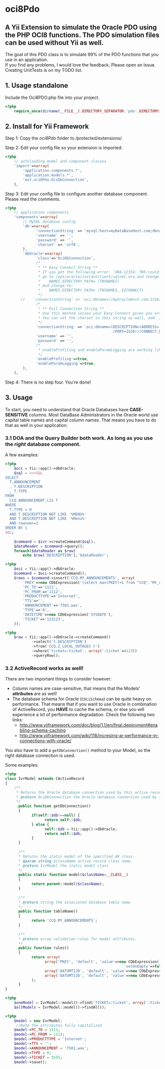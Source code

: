 oci8Pdo
=======

## A Yii Extension to simulate the Oracle PDO using the PHP OCI8 functions. The PDO simulation files can be used without Yii as well.

The goal of this PDO class is to simulate 99% of the PDO functions that you use in an application.  
If you find any problems, I would love the feedback. Please open an Issue. Creating UnitTests is on my TODO list.

## 1. Usage standalone
Include the Oci8PDO.php file into your project.
```php
<?php
    require_once(dirname(__FILE__).DIRECTORY_SEPARATOR.'pdo'.DIRECTORY_SEPARATOR.'Oci8PDO.php');
```

## 2. Install for Yii Framework
Step 1: Copy the _oci8Pdo_ folder to /protected/extensions/.

Step 2: Edit your config file so your extension is imported:

```php
<?php
    // autoloading model and component classes
    'import'=>array(
        'application.components.*',
        'application.models.*',
        'ext.oci8Pdo.OciDbConnection',
    ),
```

Step 3: Edit your config file to configure another database component. Please read the comments.

```php
<?php
    // application components
    'components'=>array(        
        // MySQL database config
        'db'=>array(
              'connectionString' => 'mysql:host=myDataBaseHost.com;dbname=myDataBase',
              'username' => '',
              'password' => '',
              'charset' => 'utf8',
        ),
        'dbOracle'=>array(
              'class'=>'OciDbConnection',
              /*
               * ** Easy Connect String **
               * If you get the following error: `ORA-12154: TNS:could not resolve the connect identifier specified`,
               * go to /opt/oracle/instantclient/sqlnet.ora and change the following line:
               *    NAMES.DIRECTORY_PATH= (TNSNAMES)
               * And change to:
               *    NAMES.DIRECTORY_PATH= (TNSNAMES, EZCONNECT)
               */
       //    'connectionString' => 'oci:dbname=//myOracleHost.com:1526/ccq',
              /*
               * ** Full Connection String **
               * Use this method incase your Easy Connect gives you errors and you can't edit the sqlnet.ora file.
               * You can set the charset in this string as well, add `;charset=AL32UTF8;` at the end.
               */
              'connectionString' => 'oci:dbname=(DESCRIPTION=(ADDRESS=(PROTOCOL=TCP)(HOST=myOracleHost.com)
                                                 (PORT=1526))(CONNECT_DATA=(SERVICE_NAME=myService.intern)));charset=AL32UTF8;',
              'username' => '',
              'password' => '',
              /*
               * enableProfiling and enableParamLogging are working like normal; Default is false.
               */
              'enableProfiling'=>true,
              'enableParamLogging'=>true,
        ),
    ),
```

Step 4: There is no step four. You're done!


## 3. Usage
To start, you need to understand that Oracle Databases have **CASE-SENSITIVE** columns. Most DataBase Administrators in the Oracle world use capital table names and capital column names. That means you have to do that as well in your application.

### 3.1 DOA and the Query Builder both work. As long as you use the _right_ database component.
A few examples:
```php
<?php
    $oci = Yii::app()->dbOracle;    
    $sql = <<<SQL
SELECT
  T.ANNOUNCEMENT
  , T.DESCRIPTION
  , T.TYPE
FROM
  CCQ.ANNOUNCEMENT_LIS T
WHERE
  T.TYPE = 0
  AND T.DESCRIPTION NOT LIKE '%MENU%'
  AND T.DESCRIPTION NOT LIKE '%Menu%'
  AND rownum<=2
ORDER BY 1
SQL;
    
    $command = $ivr->createCommand($sql);       
    $dataReader = $command->query();
    foreach($dataReader as $row)
        echo $row['DESCRIPTION'],'$dataReader';
```
```php
<?php
    $oci = Yii::app()->dbOracle;   
    $command = $oci->createCommand();
    $rows = $command->insert('CCQ.MY_ANNOUNCEMENTS', array(
        'PKEY'=>new CDbExpression('(select max(PKEY)+1 from "CCQ"."MY_ANNOUNCEMENTS")'),
        'PC_TO'=>'1111',
        'PC_FROM'=>'1112',
        'PRODUCTTYPE'=>'Internet',
        'TTS'=>'',
        'ANNOUNCEMENT'=>'7501.wav',
        'TYPE'=>'0',
        'DATETIME'=>new CDbExpression('SYSDATE'),
        'TICKET'=>'123123',
    ));
```
```php
<?php
    $row = Yii::app()->dbOracle->createCommand()
            ->select('t.DESCRIPTION')
            ->from('CCQ.Z_LOCAL_OUTAGES t')
            ->where('ticket=:ticket', array(':ticket'=>123))
            ->queryRow();
```

### 3.2 ActiveRecord works as well!
There are two important things to consider however:
* Column names are case-sensitive, that means that the Models' **attributes** are as well!
* The database schema for Oracle (`COciSchema`) can be quite heavy on performance. That means that if you want to use Oracle in combination of ActiveRecord, you **HAVE** to cache the schema, or else you will experience a lot of performance degradation. Check the following two links:
    - http://www.yiiframework.com/doc/blog/1.1/en/final.deployment#enabling-schema-caching
    - http://www.yiiframework.com/wiki/118/incresing-ar-performance-in-connections-with-oracle/

You also have to add a `getDbConnection()` method to your Model, so the right database connection is used.

Some examples:
```php
<?php
class IvrModel extends CActiveRecord
{
    /**
	 * Returns the Oracle database connection used by this active record.
	 * @return OciDbConnection the Oracle database connection used by this active record.
	 */
      public function getDbConnection()
      {
            if(self::$db!==null) {
                  return self::$db;
            } else {
                  self::$db = Yii::app()->dbOracle;
                  return self::$db;
            }
      }
     
      /**
      * Returns the static model of the specified AR class.
      * @param string $className active record class name.
      * @return IvrModel the static model class
      */
      public static function model($className=__CLASS__)
      {
            return parent::model($className);
      }
     
      /**
      * @return string the associated database table name
      */
      public function tableName()
      {
            return 'CCQ.MY_ANNOUNCEMENTS';
      }
     
      /**
      * @return array validation rules for model attributes.
      */
      public function rules()
      {
            return array(
                  array('PKEY', 'default', 'value'=>new CDbExpression('(select max(PKEY)+1 from "CCQ"."MY_ANNOUNCEMENTS")'),
                                                      'setOnEmpty'=>false, 'on'=>'insert'),
                  array('DATUMTIJD', 'default', 'value'=>new CDbExpression('SYSDATE'), 'setOnEmpty'=>false, 'on'=>'insert'),
                  array('DATUMTIJD', 'default', 'value'=>new CDbExpression('SYSDATE'), 'setOnEmpty'=>false, 'on'=>'update'),
            );
      }
}
```
```php
<?php
    $oneModel = IvrModel::model()->find('TICKET=:ticket', array(':ticket'=>12345));
    $allModels = IvrModel::model()->findAll();
```
```php
<?php
    $model = new IvrModel;
     //Note the attributes fully capitalized
    $model->PC_TO = 1111;
    $model->PC_FROM = 1113;
    $model->PRODUCTTYPE = 'Internet';
    $model->TTS = '';
    $model->ANNOUNCEMENT = '7501.wav';
    $model->TYPE = 0;
    $model->TICKET = 5555;
    $model->save();
```
